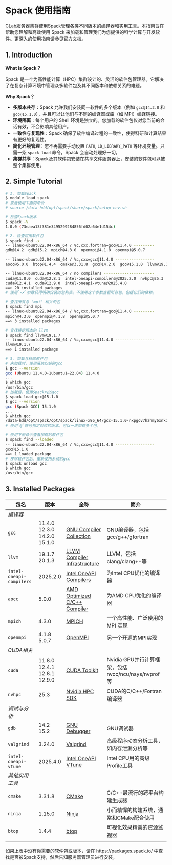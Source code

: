 # Spack 使用指南

CLab服务器集群使用[Spack](https://github.com/spack/spack)管理各类不同版本的编译器和实用工具。本指南旨在帮助您理解和高效使用 Spack 来加载和管理我们为您提供的科学计算与开发软件。更深入的使用指南请参见[官方文档](https://spack.readthedocs.io/en/latest/index.html)。

## 1. Introduction

**What is Spack？**

Spack 是一个为高性能计算（HPC）集群设计的、灵活的软件包管理器。它解决了在复杂计算环境中管理众多软件包及其不同版本和依赖关系的难题。

**Why Spack？**

- **多版本共存**：Spack 允许我们安装同一软件的多个版本（例如 `gcc@14.2.0` 和 `gcc@15.1.0`），并且可以让他们与不同的编译器或库（如 MPI）编译链接。
- **环境隔离**：每个用户的 Shell 环境是独立的。您加载的软件包仅对您当前的会话有效，不会影响其他用户。
- **一致性与复现性**：Spack 确保了软件编译过程的一致性，使得科研和计算结果有更好的复现性。
- **简化环境管理**：您不再需要手动设置 `PATH`, `LD_LIBRARY_PATH` 等环境变量。只需一条 `spack load` 命令，Spack 会自动处理好一切。
- **集群共享**：Spack及其软件包安装在共享文件服务器上，安装的软件包可以被整个集群使用。



## 2. Simple Tutorial

```bash
# 1. 加载Spack
$ module load spack
# 或者使用下面的命令
# source /data-hdd/opt/spack/share/spack/setup-env.sh

# 检查Spack版本
$ spack -V 
1.0.0 (73eaea13f381e3495299284856fd02a64e1d154c)

# 2. 检查可用软件包
$ spack find -x
-- linux-ubuntu22.04-x86_64 / %c,cxx,fortran=gcc@11.4.0 ---------
gdb@14.2  gdb@15.2  mpich@4.3.0  openmpi@4.1.8  openmpi@5.0.7

-- linux-ubuntu22.04-x86_64 / %c,cxx=gcc@11.4.0 -----------------
aocc@5.0.0  btop@1.4.4  cmake@3.31.8  gcc@14.2.0  gcc@15.1.0  llvm@19.1.7  llvm@20.1.3  valgrind@3.24.0

-- linux-ubuntu22.04-x86_64 / no compilers ----------------------
cuda@11.8.0  cuda@12.8.1  intel-oneapi-compilers@2025.2.0  nvhpc@25.3
cuda@12.4.1  cuda@12.9.0  intel-oneapi-vtune@2025.4.0
==> 20 installed packages
# 使用`-x`参数获得明确安装的包列表。不使用这个参数查看所有包，包括它们的依赖。

# 查找所有与 "mpi" 相关的包
$ spack find mpi
-- linux-ubuntu22.04-x86_64 / %c,cxx,fortran=gcc@11.4.0 ---------
mpich@4.3.0  openmpi@4.1.8  openmpi@5.0.7
==> 3 installed packages

# 查找特定版本的 llvm
$ spack find llvm@19.1.7
-- linux-ubuntu22.04-x86_64 / %c,cxx=gcc@11.4.0 -----------------
llvm@19.1.7
==> 1 installed package

# 3. 加载与移除软件包
# 未加载时，使用系统安装的gcc
$ gcc --version
gcc (Ubuntu 11.4.0-1ubuntu1~22.04) 11.4.0
...
$ which gcc
/usr/bin/gcc
# 加载后，使用Spack内的gcc
$ spack load gcc@15.1.0
$ gcc --version
gcc (Spack GCC) 15.1.0
...
$ which gcc
/data-hdd/opt/spack/opt/spack/linux-x86_64/gcc-15.1.0-nxpgov7hzhmy6xnkzc33acopm7ictrhg/bin/gcc
# 使用`@`符号指定对应的版本。可以一次加载多个包。

# 使用下面命令查看加载的软件包
$ spack find --loaded
-- linux-ubuntu22.04-x86_64 / %c,cxx=gcc@11.4.0 -----------------
gcc@15.1.0
==> 1 loaded package
# 移除软件包后，重新使用系统的gcc
$ spack unload gcc
$ which gcc
/usr/bin/gcc
```



## 3. Installed Packages

| 包名                     | 版本                                       | 全称                                                         | 简介                                               |
| ------------------------ | ------------------------------------------ | ------------------------------------------------------------ | -------------------------------------------------- |
| *编译器* | | |
| `gcc`                    | 11.4.0<br />12.3.0<br />14.2.0<br />15.1.0 | [GNU Compiler Collection](https://gcc.gnu.org/)              | GNU编译器，包括gcc/g++/gfortran                    |
| `llvm`                   | 19.1.7<br />20.1.3                         | [LLVM Compiler Infrastructure](https://llvm.org/)            | LLVM，包括clang/clang++等                          |
| `intel-oneapi-compilers` | 2025.2.0                                   | [Intel OneAPI Compilers](https://www.intel.com/content/www/us/en/developer/tools/oneapi/overview.html) | 为Intel CPU优化的编译器                            |
| `aocc`                   | 5.0.0                                      | [AMD Optimized C/C++ Compiler](https://www.amd.com/en/developer/zen-software-studio/applications/spack/spack-aocc.html) | 为AMD CPU优化的编译器                              |
| `mpich`                  | 4.3.0                                      | [MPICH](https://www.mpich.org/)                              | 一个高性能、广泛使用的 MPI 实现                    |
| `openmpi`                | 4.1.8<br />5.0.7                           | [OpenMPI](https://www.open-mpi.org/)                         | 另一个开源的MPI实现                                |
| *CUDA相关*                        |                                            |                                                              |                                                    |
| `cuda`                   | 11.8.0<br />12.4.1<br />12.8.1<br />12.9.0 | [CUDA Toolkit](https://developer.nvidia.com/cuda-toolkit)    | Nvidia GPU并行计算框架，包括nvcc/ncu/nsys/nvprof等 |
| `nvhpc`                  | 25.3                                       | [Nvidia HPC SDK](https://developer.nvidia.com/hpc-sdk)       | CUDA的C/C++/Fortran编译器                          |
| *调试与分析*                         |                                            |                                                              |                                                    |
| `gdb`                    | 14.2<br />15.2                             | [GNU Debugger](https://www.gnu.org/software/gdb/gdb.html)    | GNU调试器                                          |
| `valgrind`               | 3.24.0                                     | [Valgrind](https://valgrind.org/)                            | 高级程序动态分析工具，如内存泄漏分析等             |
| `intel-oneapi-vtune`     | 2025.4.0                                   | [Intel OneAPI VTune](https://www.intel.com/content/www/us/en/developer/tools/oneapi/vtune-profiler.html) | Intel CPU用的高级Profile工具                       |
|  *其他实用工具*                        |                                            |                                                              |                                                    |
| `cmake`                  | 3.31.8                                     | [CMake](https://cmake.org/)                                  | C/C++最流行的跨平台构建生成器                      |
| `ninja`                  | 1.15.0                                     | [Ninja](https://github.com/ninja-build/ninja)                | 小而精悍的构建系统，通常和CMake配合使用            |
| `btop`                   | 1.4.4                                      | [btop](https://github.com/aristocratos/btop)                 | 可视化效果精美的资源监视器                         |
|                          |                                            |                                                              |                                                    |

如果上表中没有你需要的软件包或版本，请在 https://packages.spack.io/ 中查找是否被Spack支持，然后告知服务器管理员进行安装。

